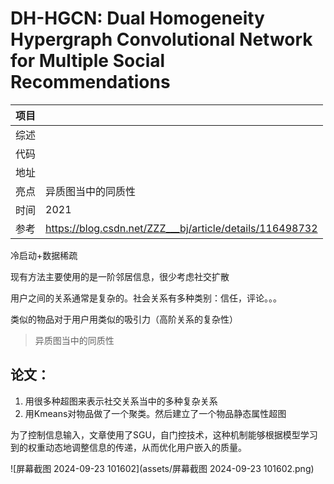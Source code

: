 # **DH-HGCN: Dual Homogeneity Hypergraph Convolutional** **Network for Multiple Social Recommendations**

| 项目 |                                                          |
| ---- | -------------------------------------------------------- |
| 综述 |                                                          |
| 代码 |                                                          |
| 地址 |                                                          |
| 亮点 | 异质图当中的同质性                                       |
| 时间 | 2021                                                     |
| 参考 | https://blog.csdn.net/ZZZ___bj/article/details/116498732 |

冷启动+数据稀疏

现有方法主要使用的是一阶邻居信息，很少考虑社交扩散

用户之间的关系通常是复杂的。社会关系有多种类别：信任，评论。。。

类似的物品对于用户用类似的吸引力（高阶关系的复杂性）

>  异质图当中的同质性

## 论文：

1. 用很多种超图来表示社交关系当中的多种复杂关系
2. 用Kmeans对物品做了一个聚类。然后建立了一个物品静态属性超图

为了控制信息输入，文章使用了SGU，自门控技术，这种机制能够根据模型学习到的权重动态地调整信息的传递，从而优化用户嵌入的质量。















![屏幕截图 2024-09-23 101602](assets/屏幕截图 2024-09-23 101602.png)
